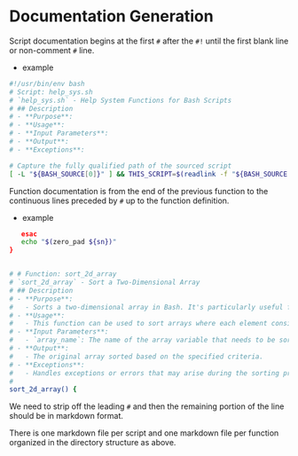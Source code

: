 # Documentation Generation

Script documentation begins at the first `#` after the `#!` until the first blank line or non-comment `#` line.

- example

```bash
#!/usr/bin/env bash
# Script: help_sys.sh
# `help_sys.sh` - Help System Functions for Bash Scripts
# ## Description
# - **Purpose**:
# - **Usage**:
# - **Input Parameters**:   
# - **Output**:
# - **Exceptions**:

# Capture the fully qualified path of the sourced script
[ -L "${BASH_SOURCE[0]}" ] && THIS_SCRIPT=$(readlink -f "${BASH_SOURCE[0]}") || THIS_SCRIPT="${BASH_SOURCE[0]}"
```

Function documentation is from the end of the previous function to the continuous lines preceded by `#`  up to the function definition.

- example

```bash
   esac
   echo "$(zero_pad ${sn})"
}


# # Function: sort_2d_array
# `sort_2d_array` - Sort a Two-Dimensional Array
# ## Description
# - **Purpose**:
#   - Sorts a two-dimensional array in Bash. It's particularly useful for organizing data that is stored in a format of paired elements.
# - **Usage**: 
#   - This function can be used to sort arrays where each element consists of a pair of values (e.g., key-value pairs). It's beneficial in scenarios where data needs to be sorted based on one of the dimensions.
# - **Input Parameters**: 
#   - `array_name`: The name of the array variable that needs to be sorted.
# - **Output**: 
#   - The original array sorted based on the specified criteria.
# - **Exceptions**: 
#   - Handles exceptions or errors that may arise during the sorting process (to be detailed based on function's implementation).
#
sort_2d_array() {
```

We need to strip off the leading `#` and then the remaining portion of the line should be in markdown format.

There is one markdown file per script and one markdown file per function organized in the directory structure as above.
